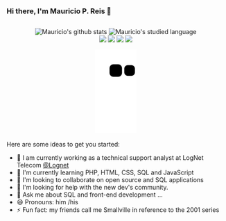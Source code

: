 ### Hi there, I'm Mauricio P. Reis 👋

##



##
<div align="center">
  <img height="180em" src="https://github-readme-stats.vercel.app/api?username=mauricioPReis&show_icons=true&theme=dark" alt="Mauricio's github stats"/>
  <img height="180em" src="https://github-readme-stats.vercel.app/api/top-langs/?username=mauricioPReis&layout=compact&langs_count=7&theme=dracula" alt="Mauricio's studied language"/>
</div>
<div align="center">
  <a href="https://instagram.com/orion_mauricio" target="_blank"><img src="https://img.shields.io/badge/-Instagram-%23E4405F?style=for-the-badge&logo=instagram&logoColor=white" target="_blank"></a>
 <a href="https://discord.gg/Akanom1#5028" target="_blank"><img src="https://img.shields.io/badge/Discord-7289DA?style=for-the-badge&logo=discord&logoColor=white" target="_blank"></a> 
  <a href = "mailto:mauricioreis.tads@gmail.com"><img src="https://img.shields.io/badge/-Gmail-%23333?style=for-the-badge&logo=gmail&logoColor=white" target="_blank"></a>
  <a href="https://www.linkedin.com/in/mauricio-paiva-reis-058b0316a/" target="_blank"><img src="https://img.shields.io/badge/-LinkedIn-%230077B5?style=for-the-badge&logo=linkedin&logoColor=white" target="_blank"></a> 
 
  ![Snake animation](https://github.com/rafaballerini/rafaballerini/blob/output/github-contribution-grid-snake.svg)
 
</div>

Here are some ideas to get you started:

- 🔭 I am currently working as a technical support analyst at LogNet Telecom [@Lognet](https://www.loginternet.com.br/novo/)
- 🌱 I'm currently learning PHP, HTML, CSS, SQL and JavaScript
- 👯 I'm looking to collaborate on open source and SQL applications
- 🤔 I'm looking for help with the new dev's community.
- 💬 Ask me about SQL and front-end development ...
- 😄 Pronouns: him /his
- ⚡ Fun fact: my friends call me Smallville in reference to the 2001 series

